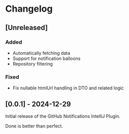 <!-- Keep a Changelog guide -> https://keepachangelog.com -->

# Changelog

## [Unreleased]

### Added
- Automatically fetching data
- Support for notification balloons
- Repository filtering

### Fixed
- Fix nullable htmlUrl handling in DTO and related logic

## [0.0.1] - 2024-12-29
Initial release of the GitHub Notifications IntelliJ Plugin.

Done is better than perfect.
